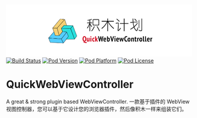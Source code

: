 ![logo](logo.png)
[![Build Status](http://img.shields.io/travis/pcjbird/QuickWebViewController/master.svg?style=flat)](https://travis-ci.org/pcjbird/QuickWebViewController)
[![Pod Version](http://img.shields.io/cocoapods/v/QuickWebViewController.svg?style=flat)](http://cocoadocs.org/docsets/QuickWebViewController/)
[![Pod Platform](http://img.shields.io/cocoapods/p/QuickWebViewController.svg?style=flat)](http://cocoadocs.org/docsets/QuickWebViewController/)
[![Pod License](http://img.shields.io/cocoapods/l/QuickWebViewController.svg?style=flat)](https://www.apache.org/licenses/LICENSE-2.0.html)

# QuickWebViewController
A great & strong plugin based WebViewController. 一款基于插件的 WebView 视图控制器，您可以基于它设计您的浏览器插件，然后像积木一样来组装它们。
